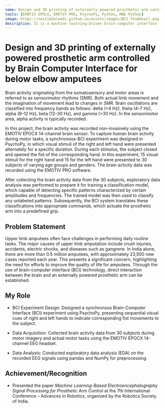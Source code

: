 ```yaml
---
name: Design and 3D printing of externally powered prosthetic arm controlled by Brain Computer Interface for below elbow amputees
tools: [EMOTIV EPOCX, EMOTIV PRO, PsychoPy, Python, MNE-Python]
image: https://naitikdalwadi.github.io/assets/images/BCI_thumbnail.png
description: It is a machine learning-driven brain-computer interface (BCI) system for controlling a 3D-printed prosthetic arm based on electroencephalography (EEG) signals.
---
```


# Design and 3D printing of externally powered prosthetic arm controlled by Brain Computer Interface for below elbow amputees

Brain activity originating from the somatosensory and motor areas is referred to as sensorimotor rhythms (SMR). Both actual limb movement and the imagination of movement lead to changes in SMR. Brain oscillations are classified into frequency bands as follows: delta (<4 Hz), theta (4–7 Hz), alpha (8–12 Hz), beta (12–30 Hz), and gamma (>30 Hz). In the sensorimotor area, alpha activity is typically recorded.

In this project, the brain activity was recorded non-invasively using the EMOTIV EPOCX 14-channel brain sensor. To capture human brain activity during motor tasks, a synchronous-BCI experiment was designed in PsychoPy, in which visual stimuli of the right and left hand were presented alternately for a specific duration. During each stimulus, the subject closed and opened the fist of the corresponding hand. In this experiment, 15 visual stimuli for the right hand and 15 for the left hand were presented to 30 subjects of varying age groups and genders. The brain activity data was recorded using the EMOTIV PRO software.

After collecting the brain activity data from the 30 subjects, exploratory data analysis was performed to prepare it for training a classification model, which capable of detecting specific patterns characterized by certain amplitudes and frequencies. The trained model was then used to classify any unlabeled patterns. Subsequently, the BCI system translates these classifications into appropriate commands, which actuate the prosthetic arm into a predefined grip.

<!-- ![feeding arm drawing](/assets/images/feeding_arm.png) -->

## Problem Statement

Upper limb amputees often face challenges in performing daily routine tasks. The major causes of upper limb amputation include crush injuries, accidents, electric shocks, and diseases such as gangrene. In India alone, there are more than 0.5 million amputees, with approximately 23,500 new cases reported each year. This presents a significant concern, highlighting the need for efforts to improve the quality of life for amputees. Through the use of brain-computer interface (BCI) technology, direct interaction between the brain and an externally powered prosthetic arm can be established.

## My Role

- BCI Experiment Design: Designed a synchronous Brain-Computer Interface (BCI) experiment using PsychoPy, presenting sequential visual cues of right and left hands to indicate corresponding fist movements to the subject.

- Data Acquisition: Collected brain activity data from 30 subjects during motor imagery and actual motor tasks using the EMOTIV EPOCX 14-channel EEG headset.

- Data Analysis: Conducted exploratory data analysis (EDA) on the recorded EEG signals using pandas and NumPy for preprocessing.

## Achievement/Recognition

- Presented the paper *Machine Learning-Based Electroencephalography Signal Processing for Prosthetic Arm Control* at the 7th International Conference – Advances in Robotics, organized by the Robotics Society of India.

<!-- 
<p class="text-center">
{% include elements/button.html link="https://www.linkedin.com/feed/update/urn:li:activity:7283171170512769024/" text="Working Video" %}
</p>
-->